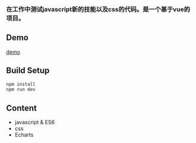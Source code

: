 ### 在工作中测试javascript新的技能以及css的代码。是一个基于vue的项目。

## Demo
[demo](https://asifeng.github.io/demoVue/index#/echartsPage)

## Build Setup

```javascript
npm install
npm run dev
```

## Content
- javascript & ES6
- css
- Echarts



